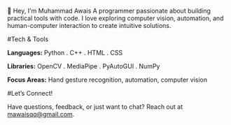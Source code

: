 👋 Hey, I'm Muhammad Awais
A programmer passionate about building practical tools with code. I love exploring computer vision, automation, and human-computer interaction to create intuitive solutions.

#Tech & Tools

**Languages:** Python . C++ . HTML . CSS

**Libraries:** OpenCV . MediaPipe . PyAutoGUI . NumPy

**Focus Areas:** Hand gesture recognition, automation, computer vision

#Let’s Connect!

Have questions, feedback, or just want to chat? Reach out at mawaisqq@gmail.com.
